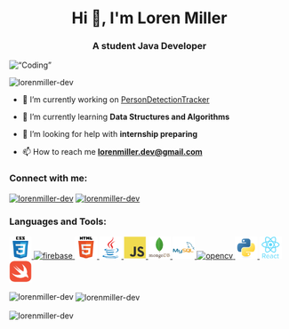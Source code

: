 <h1 align="center">Hi 👋, I'm Loren Miller</h1>
<h3 align="center">A student Java Developer</h3>
<img align=“right” alt=“Coding” width=“400” src=“https://64.media.tumblr.com/08680930d8348ecd845c99a4f5306605/tumblr_oq6e7dri9j1qf1qjho1_1280.gif”>


<p align="left"> <img src="https://komarev.com/ghpvc/?username=lorenmiller-dev&label=Profile%20views&color=0e75b6&style=flat" alt="lorenmiller-dev" /> </p>

- 🔭 I’m currently working on [PersonDetectionTracker](https://github.com/lorenmiller-dev/PersonDectectionTracker.git)

- 🌱 I’m currently learning **Data Structures and Algorithms**

- 🤝 I’m looking for help with **internship preparing**

- 📫 How to reach me **lorenmiller.dev@gmail.com**

<h3 align="left">Connect with me:</h3>
<p align="left">
<a href="https://linkedin.com/in/lorenmiller-dev" target="blank"><img align="center" src="https://raw.githubusercontent.com/rahuldkjain/github-profile-readme-generator/master/src/images/icons/Social/linked-in-alt.svg" alt="lorenmiller-dev" height="30" width="40" /></a>
<a href="https://www.leetcode.com/lorenmiller-dev" target="blank"><img align="center" src="https://raw.githubusercontent.com/rahuldkjain/github-profile-readme-generator/master/src/images/icons/Social/leet-code.svg" alt="lorenmiller-dev" height="30" width="40" /></a>
</p>

<h3 align="left">Languages and Tools:</h3>
<p align="left"> <a href="https://www.w3schools.com/css/" target="_blank" rel="noreferrer"> <img src="https://raw.githubusercontent.com/devicons/devicon/master/icons/css3/css3-original-wordmark.svg" alt="css3" width="40" height="40"/> </a> <a href="https://firebase.google.com/" target="_blank" rel="noreferrer"> <img src="https://www.vectorlogo.zone/logos/firebase/firebase-icon.svg" alt="firebase" width="40" height="40"/> </a> <a href="https://www.w3.org/html/" target="_blank" rel="noreferrer"> <img src="https://raw.githubusercontent.com/devicons/devicon/master/icons/html5/html5-original-wordmark.svg" alt="html5" width="40" height="40"/> </a> <a href="https://www.java.com" target="_blank" rel="noreferrer"> <img src="https://raw.githubusercontent.com/devicons/devicon/master/icons/java/java-original.svg" alt="java" width="40" height="40"/> </a> <a href="https://developer.mozilla.org/en-US/docs/Web/JavaScript" target="_blank" rel="noreferrer"> <img src="https://raw.githubusercontent.com/devicons/devicon/master/icons/javascript/javascript-original.svg" alt="javascript" width="40" height="40"/> </a> <a href="https://www.mongodb.com/" target="_blank" rel="noreferrer"> <img src="https://raw.githubusercontent.com/devicons/devicon/master/icons/mongodb/mongodb-original-wordmark.svg" alt="mongodb" width="40" height="40"/> </a> <a href="https://www.mysql.com/" target="_blank" rel="noreferrer"> <img src="https://raw.githubusercontent.com/devicons/devicon/master/icons/mysql/mysql-original-wordmark.svg" alt="mysql" width="40" height="40"/> </a> <a href="https://opencv.org/" target="_blank" rel="noreferrer"> <img src="https://www.vectorlogo.zone/logos/opencv/opencv-icon.svg" alt="opencv" width="40" height="40"/> </a> <a href="https://www.python.org" target="_blank" rel="noreferrer"> <img src="https://raw.githubusercontent.com/devicons/devicon/master/icons/python/python-original.svg" alt="python" width="40" height="40"/> </a> <a href="https://reactjs.org/" target="_blank" rel="noreferrer"> <img src="https://raw.githubusercontent.com/devicons/devicon/master/icons/react/react-original-wordmark.svg" alt="react" width="40" height="40"/> </a> <a href="https://developer.apple.com/swift/" target="_blank" rel="noreferrer"> <img src="https://raw.githubusercontent.com/devicons/devicon/master/icons/swift/swift-original.svg" alt="swift" width="40" height="40"/> </a> </p>

<p><img align="left" src="https://github-readme-stats.vercel.app/api/top-langs?username=lorenmiller-dev&show_icons=true&locale=en&layout=compact" alt="lorenmiller-dev" /></p>

<p>&nbsp;<img align="center" src="https://github-readme-stats.vercel.app/api?username=lorenmiller-dev&show_icons=true&locale=en" alt="lorenmiller-dev" /></p>

<p><img align="center" src="https://github-readme-streak-stats.herokuapp.com/?user=lorenmiller-dev&" alt="lorenmiller-dev" /></p>
